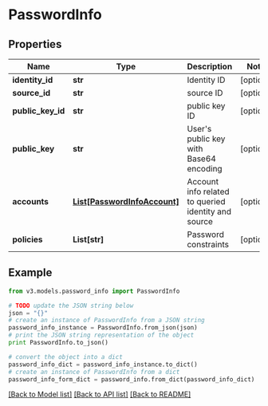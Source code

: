 # PasswordInfo


## Properties
Name | Type | Description | Notes
------------ | ------------- | ------------- | -------------
**identity_id** | **str** | Identity ID | [optional] 
**source_id** | **str** | source ID | [optional] 
**public_key_id** | **str** | public key ID | [optional] 
**public_key** | **str** | User&#39;s public key with Base64 encoding | [optional] 
**accounts** | [**List[PasswordInfoAccount]**](PasswordInfoAccount.md) | Account info related to queried identity and source | [optional] 
**policies** | **List[str]** | Password constraints | [optional] 

## Example

```python
from v3.models.password_info import PasswordInfo

# TODO update the JSON string below
json = "{}"
# create an instance of PasswordInfo from a JSON string
password_info_instance = PasswordInfo.from_json(json)
# print the JSON string representation of the object
print PasswordInfo.to_json()

# convert the object into a dict
password_info_dict = password_info_instance.to_dict()
# create an instance of PasswordInfo from a dict
password_info_form_dict = password_info.from_dict(password_info_dict)
```
[[Back to Model list]](../README.md#documentation-for-models) [[Back to API list]](../README.md#documentation-for-api-endpoints) [[Back to README]](../README.md)


